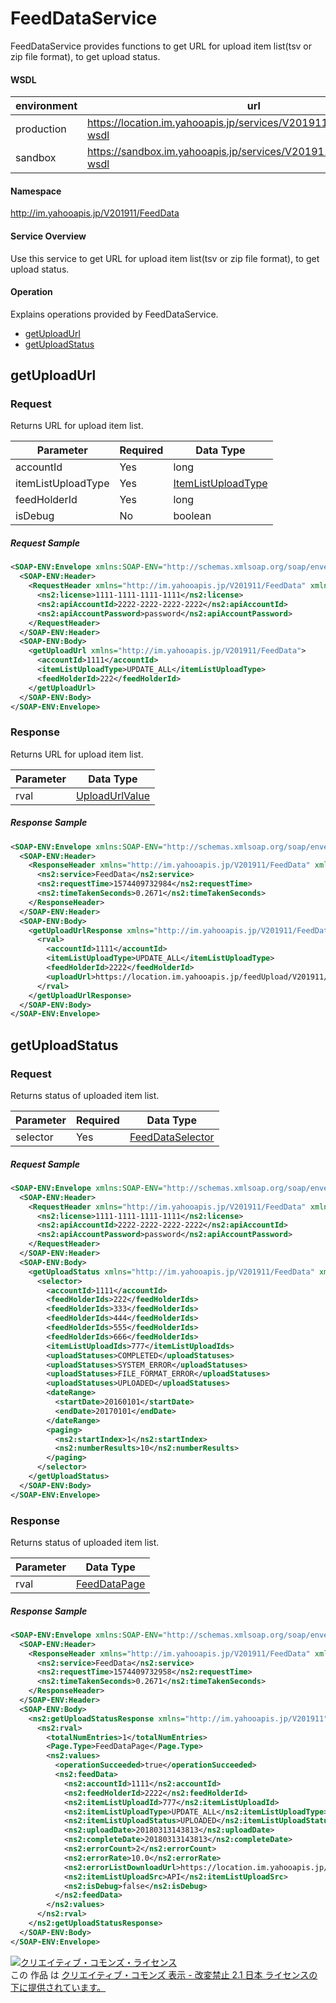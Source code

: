 # FeedDataService

FeedDataService provides functions to get URL for upload item list(tsv or zip file format), to get upload status.

#### WSDL

| environment |                                      url                                      |
| ----------- | ----------------------------------------------------------------------------- |
| production  | https://location.im.yahooapis.jp/services/V201911/FeedDataService?wsdl |
| sandbox     | https://sandbox.im.yahooapis.jp/services/V201911/FeedDataService?wsdl  |

#### Namespace

http://im.yahooapis.jp/V201911/FeedData

#### Service Overview

Use this service to get URL for upload item list(tsv or zip file format), to get upload status.

#### Operation

Explains operations provided by FeedDataService.

+ [getUploadUrl](#getuploadurl)
+ [getUploadStatus](#getuploadstatus)

## getUploadUrl

### Request

Returns URL for upload item list.

| Parameter | Required | Data Type |
| --------- | -------- | --------- |
| accountId | Yes | long |
| itemListUploadType | Yes | [ItemListUploadType](../data/FeedData/ItemListUploadType.md) |
| feedHolderId | Yes | long |
| isDebug | No | boolean |

##### Request Sample
```xml
<SOAP-ENV:Envelope xmlns:SOAP-ENV="http://schemas.xmlsoap.org/soap/envelope/">
  <SOAP-ENV:Header>
    <RequestHeader xmlns="http://im.yahooapis.jp/V201911/FeedData" xmlns:ns2="http://im.yahooapis.jp/V201911">
      <ns2:license>1111-1111-1111-1111</ns2:license>
      <ns2:apiAccountId>2222-2222-2222-2222</ns2:apiAccountId>
      <ns2:apiAccountPassword>password</ns2:apiAccountPassword>
    </RequestHeader>
  </SOAP-ENV:Header>
  <SOAP-ENV:Body>
    <getUploadUrl xmlns="http://im.yahooapis.jp/V201911/FeedData">
      <accountId>1111</accountId>
      <itemListUploadType>UPDATE_ALL</itemListUploadType>
      <feedHolderId>222</feedHolderId>
    </getUploadUrl>
  </SOAP-ENV:Body>
</SOAP-ENV:Envelope>
```

### Response

Returns URL for upload item list.

| Parameter | Data Type |
| -------- | ------- |
| rval | [UploadUrlValue](../data/FeedData/UploadUrlValue.md) |

##### Response Sample
```xml
<SOAP-ENV:Envelope xmlns:SOAP-ENV="http://schemas.xmlsoap.org/soap/envelope/">
  <SOAP-ENV:Header>
    <ResponseHeader xmlns="http://im.yahooapis.jp/V201911/FeedData" xmlns:ns2="http://im.yahooapis.jp/V201911">
      <ns2:service>FeedData</ns2:service>
      <ns2:requestTime>1574409732984</ns2:requestTime>
      <ns2:timeTakenSeconds>0.2671</ns2:timeTakenSeconds>
    </ResponseHeader>
  </SOAP-ENV:Header>
  <SOAP-ENV:Body>
    <getUploadUrlResponse xmlns="http://im.yahooapis.jp/V201911/FeedData" xmlns:ns2="http://im.yahooapis.jp/V201911">
      <rval>
        <accountId>1111</accountId>
        <itemListUploadType>UPDATE_ALL</itemListUploadType>
        <feedHolderId>2222</feedHolderId>
        <uploadUrl>https://location.im.yahooapis.jp/feedUpload/V201911/upload/KSwRXZuvEOH06e29wJuflTf9ZqYb.wn6ftbC_7stbaa6eF0TYw5HTZW8bwmNkway59_Nw62ExfIIFj2XPjXwNoDhtCRLjEVrbvtxIgxjxTpBmNqe0vItGSU-</uploadUrl>
      </rval>
    </getUploadUrlResponse>
  </SOAP-ENV:Body>
</SOAP-ENV:Envelope>
```

## getUploadStatus

### Request

Returns status of uploaded item list.

| Parameter | Required | Data Type |
| --------- | -------- | --------- |
| selector | Yes | [FeedDataSelector](../data/FeedData/FeedDataSelector.md) |

##### Request Sample
```xml
<SOAP-ENV:Envelope xmlns:SOAP-ENV="http://schemas.xmlsoap.org/soap/envelope/">
  <SOAP-ENV:Header>
    <RequestHeader xmlns="http://im.yahooapis.jp/V201911/FeedData" xmlns:ns2="http://im.yahooapis.jp/V201911">
      <ns2:license>1111-1111-1111-1111</ns2:license>
      <ns2:apiAccountId>2222-2222-2222-2222</ns2:apiAccountId>
      <ns2:apiAccountPassword>password</ns2:apiAccountPassword>
    </RequestHeader>
  </SOAP-ENV:Header>
  <SOAP-ENV:Body>
    <getUploadStatus xmlns="http://im.yahooapis.jp/V201911/FeedData" xmlns:ns2="http://im.yahooapis.jp/V201911">
      <selector>
        <accountId>1111</accountId>
        <feedHolderIds>222</feedHolderIds>
        <feedHolderIds>333</feedHolderIds>
        <feedHolderIds>444</feedHolderIds>
        <feedHolderIds>555</feedHolderIds>
        <feedHolderIds>666</feedHolderIds>
        <itemListUploadIds>777</itemListUploadIds>
        <uploadStatuses>COMPLETED</uploadStatuses>
        <uploadStatuses>SYSTEM_ERROR</uploadStatuses>
        <uploadStatuses>FILE_FORMAT_ERROR</uploadStatuses>
        <uploadStatuses>UPLOADED</uploadStatuses>
        <dateRange>
          <startDate>20160101</startDate>
          <endDate>20170101</endDate>
        </dateRange>
        <paging>
          <ns2:startIndex>1</ns2:startIndex>
          <ns2:numberResults>10</ns2:numberResults>
        </paging>
      </selector>
    </getUploadStatus>
  </SOAP-ENV:Body>
</SOAP-ENV:Envelope>
```

### Response

Returns status of uploaded item list.

| Parameter | Data Type |
| -------- | ------- |
| rval | [FeedDataPage](../data/FeedData/FeedDataPage.md) |

##### Response Sample
```xml
<SOAP-ENV:Envelope xmlns:SOAP-ENV="http://schemas.xmlsoap.org/soap/envelope/">
  <SOAP-ENV:Header>
    <ResponseHeader xmlns="http://im.yahooapis.jp/V201911/FeedData" xmlns:ns2="http://im.yahooapis.jp/V201911">
      <ns2:service>FeedData</ns2:service>
      <ns2:requestTime>1574409732958</ns2:requestTime>
      <ns2:timeTakenSeconds>0.2671</ns2:timeTakenSeconds>
    </ResponseHeader>
  </SOAP-ENV:Header>
  <SOAP-ENV:Body>
    <ns2:getUploadStatusResponse xmlns="http://im.yahooapis.jp/V201911" xmlns:ns2="http://im.yahooapis.jp/V201911/FeedData">
      <ns2:rval>
        <totalNumEntries>1</totalNumEntries>
        <Page.Type>FeedDataPage</Page.Type>
        <ns2:values>
          <operationSucceeded>true</operationSucceeded>
          <ns2:feedData>
            <ns2:accountId>1111</ns2:accountId>
            <ns2:feedHolderId>2222</ns2:feedHolderId>
            <ns2:itemListUploadId>777</ns2:itemListUploadId>
            <ns2:itemListUploadType>UPDATE_ALL</ns2:itemListUploadType>
            <ns2:itemListUploadStatus>UPLOADED</ns2:itemListUploadStatus>
            <ns2:uploadDate>20180313143813</ns2:uploadDate>
            <ns2:completeDate>20180313143813</ns2:completeDate>
            <ns2:errorCount>2</ns2:errorCount>
            <ns2:errorRate>10.0</ns2:errorRate>
            <ns2:errorListDownloadUrl>https://location.im.yahooapis.jp/feedUpload/V201911/downloadErrorFile/gaChTAqlEOFLfOACISiRi2A1Cq_K3zZUXT95bA2X08mrAkckbvq4e79qoNiyq34QaHNTG_0dfevjoURTzf6dGnqGXQkEPgQp4gGsl59Z</ns2:errorListDownloadUrl>
            <ns2:itemListUploadSrc>API</ns2:itemListUploadSrc>
            <ns2:isDebug>false</ns2:isDebug>
          </ns2:feedData>
        </ns2:values>
      </ns2:rval>
    </ns2:getUploadStatusResponse>
  </SOAP-ENV:Body>
</SOAP-ENV:Envelope>
```

<a rel="license" href="http://creativecommons.org/licenses/by-nd/2.1/jp/"><img alt="クリエイティブ・コモンズ・ライセンス" style="border-width:0" src="https://i.creativecommons.org/l/by-nd/2.1/jp/88x31.png" /></a><br />この 作品 は <a rel="license" href="http://creativecommons.org/licenses/by-nd/2.1/jp/">クリエイティブ・コモンズ 表示 - 改変禁止 2.1 日本 ライセンスの下に提供されています。</a>
